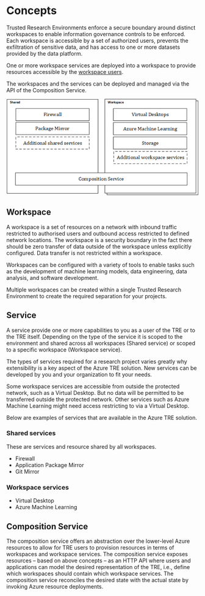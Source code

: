 # Concepts

Trusted Research Environments enforce a secure boundary around distinct workspaces to enable information governance controls to be enforced. Each workspace is accessible by a set of authorized users, prevents the exfiltration of sensitive data, and has access to one or more datasets provided by the data platform.

One or more workspace services are deployed into a workspace to provide resources accessible by the [workspace users](./user-roles.md).

The workspaces and the services can be deployed and managed via the API of the Composition Service.

![Concepts](./assets/treconcepts.png)

## Workspace

A workspace is a set of resources on a network with inbound traffic restricted to authorised users and outbound access restricted to defined network locations. The workspace is a security boundary in the fact there should be zero transfer of data outside of the workspace unless explicitly configured. Data transfer is not restricted within a workspace.

Workspaces can be configured with a variety of tools to enable tasks such as the development of machine learning models, data engineering, data analysis, and software development.

Multiple workspaces can be created within a single Trusted Research Environment to create the required separation for your projects.

## Service

A service provide one or more capabilities to you as a user of the TRE or to the TRE itself.  Depending on the type of the service it is scoped to the environment and shared across all workspaces (Shared service) or scoped to a specific workspace (Workspace service).

The types of services required for a research project varies greatly why extensibility is a key aspect of the Azure TRE solution. New services can be developed by you and your organization to fit your needs.

Some workspace services are accessible from outside the protected network, such as a Virtual Desktop. But no data will be permitted to be transferred outside the protected network. Other services such as Azure Machine Learning might need access restricting to via a Virtual Desktop.

Below are examples of services that are available in the Azure TRE solution.

### Shared services

These are services and resource shared by all workspaces.

- Firewall
- Application Package Mirror
- Git Mirror

### Workspace services

- Virtual Desktop
- Azure Machine Learning

## Composition Service

The composition service offers an abstraction over the lower-level Azure resources to allow for TRE users to provision resources in terms of workspaces and workspace services.
The composition service exposes resources – based on above concepts – as an HTTP API where users and applications can model the desired representation of the TRE, i.e., define which workspaces should contain which workspace services.
The composition service reconciles the desired state with the actual state by invoking Azure resource deployments.
